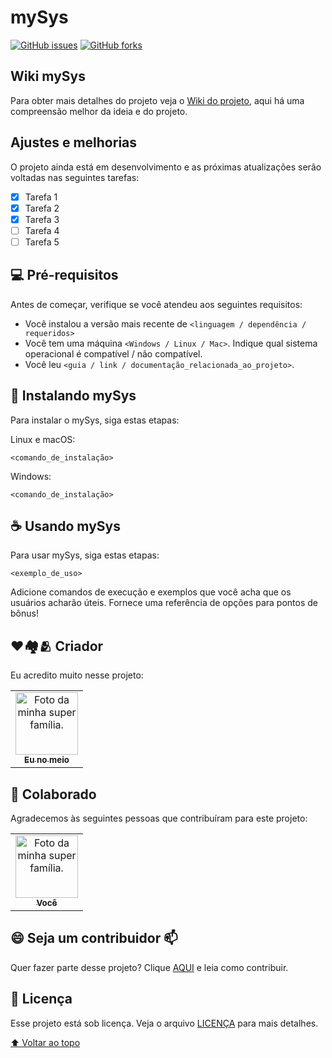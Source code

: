 # mySys

<!---Esses são exemplos. Veja https://shields.io para outras pessoas ou para personalizar este conjunto de escudos. Você pode querer incluir dependências, status do projeto e informações de licença aqui--->

[![GitHub issues](https://img.shields.io/github/issues/BrunoCesarAngst/pds?style=for-the-badge)](https://github.com/BrunoCesarAngst/pds/issues)
[![GitHub forks](https://img.shields.io/github/forks/BrunoCesarAngst/pds?style=for-the-badge)](https://github.com/BrunoCesarAngst/pds/network)

<!-- Linha adicional de texto informativo sobre o que o projeto faz. Sua introdução deve ter cerca de 2 ou 3 linhas. Não exagere, as pessoas não vão ler. -->

## Wiki mySys

Para obter mais detalhes do projeto veja o [Wiki do projeto](https://github.com/BrunoCesarAngst/pds/wiki), aqui há uma compreensão melhor da ideia e do projeto.

## Ajustes e melhorias

O projeto ainda está em desenvolvimento e as próximas atualizações serão voltadas nas seguintes tarefas:

- [x] Tarefa 1
- [x] Tarefa 2
- [x] Tarefa 3
- [ ] Tarefa 4
- [ ] Tarefa 5

## 💻 Pré-requisitos

Antes de começar, verifique se você atendeu aos seguintes requisitos:
<!---Estes são apenas requisitos de exemplo. Adicionar, duplicar ou remover conforme necessário--->
- Você instalou a versão mais recente de `<linguagem / dependência / requeridos>`
- Você tem uma máquina `<Windows / Linux / Mac>`. Indique qual sistema operacional é compatível / não compatível.
- Você leu `<guia / link / documentação_relacionada_ao_projeto>`.

## 🚀 Instalando mySys

Para instalar o mySys, siga estas etapas:

Linux e macOS:

```
<comando_de_instalação>
```

Windows:

```
<comando_de_instalação>
```

## ☕ Usando mySys

Para usar mySys, siga estas etapas:

```
<exemplo_de_uso>
```

Adicione comandos de execução e exemplos que você acha que os usuários acharão úteis. Fornece uma referência de opções para pontos de bônus!

## ❤️🏘️🫂 Criador

Eu acredito muito nesse projeto:

<table>
  <tr>
    <td align="center">
      <a href="#">
        <img src="https://github.com/BrunoCesarAngst.png" width="100px;" alt="Foto da minha super família."/><br>
        <sub>
          <b>Eu no meio</b>
        </sub>
      </a>
    </td>
  </tr>
</table>

## 🤝 Colaborado

Agradecemos às seguintes pessoas que contribuíram para este projeto:

<table>
  <tr>
    <td align="center">
      <a href="#">
        <img src="https://source.unsplash.com/random/1920x1080/?wallpaper,landscape" width="100px;" alt="Foto da minha super família."/><br>
        <sub>
          <b>Você</b>
        </sub>
      </a>
    </td>
    <!-- <td align="center">
      <a href="#">
        <img src="https://s2.glbimg.com/FUcw2usZfSTL6yCCGj3L3v3SpJ8=/smart/e.glbimg.com/og/ed/f/original/2019/04/25/zuckerberg_podcast.jpg" width="100px;" alt="Foto do Mark Zuckerberg"/><br>
        <sub>
          <b>Mark Zuckerberg</b>
        </sub>
      </a>
    </td> -->
  </tr>
</table>

## 😄 Seja um contribuidor 📫

Quer fazer parte desse projeto? Clique [AQUI](CONTRIBUTING.md) e leia como contribuir.

## 📝 Licença

Esse projeto está sob licença. Veja o arquivo [LICENÇA](LICENSE.md) para mais detalhes.

[⬆ Voltar ao topo](#mysys)
